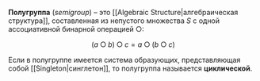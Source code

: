 
**Полугруппа** (*semigroup*) – это [[Algebraic Structure|алгебраическая структура]], составленная из непустого множества $S$ с одной ассоциативной бинарной операцией $○$:

$$
(a ○ b) ○ c = a ○ (b ○ c)
$$

Если в полугруппе имеется система образующих, представляющая собой [[Singleton|синглетон]], то полугруппа называется **циклической**.



